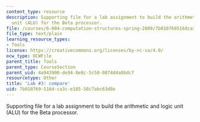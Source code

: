 ```yaml
---
content_type: resource
description: Supporting file for a lab assignment to build the arithmetic and logic
  unit (ALU) for the Beta processor.
file: /courses/6-004-computation-structures-spring-2009/7b010769516dca3ce18558c7abc63d8e_lab3compare.jsim
file_type: text/plain
learning_resource_types:
- Tools
license: https://creativecommons.org/licenses/by-nc-sa/4.0/
ocw_type: OCWFile
parent_title: Tools
parent_type: CourseSection
parent_uid: 4a943900-de94-8e8c-5c50-0874d4a8bdcf
resourcetype: Other
title: 'Lab #3: compare'
uid: 7b010769-516d-ca3c-e185-58c7abc63d8e
---
```

Supporting file for a lab assignment to build the arithmetic and logic unit (ALU) for the Beta processor.